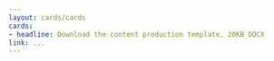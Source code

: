 ```yaml
---
layout: cards/cards
cards:
- headline: Download the content production template, 20KB DOCX 
link: ...
---
```

